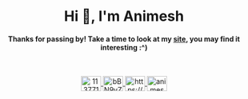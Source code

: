 <h1 align="center">Hi 👋, I'm Animesh</h1>

<h4 align="center">Thanks for passing by! Take a time to look at my <a href="https://animeshz.github.io/site">site</a>, you may find it interesting :^)</h3>

<br>
<p align="center">
<a href="https://stackoverflow.com/users/11377112" target="blank"><img align="center" src="https://cdn.jsdelivr.net/npm/simple-icons@3.0.1/icons/stackoverflow.svg" alt="11377112" height="30" width="40" />
<a href="https://discord.gg/bBN9vZgcCk" target="blank"><img align="center" src="https://cdn.jsdelivr.net/npm/simple-icons@3.0.1/icons/discord.svg" alt="bBN9vZgcCk" height="30" width="40" />
<a href="https://www.youtube.com/channel/UCMcmVCZ6pKgPRZLrdRvZnAQ" target="blank"><img align="center" src="https://cdn.jsdelivr.net/npm/simple-icons@3.0.1/icons/youtube.svg" alt="https://www.youtube.com/channel/UCMcmVCZ6pKgPRZLrdRvZnAQ" height="30" width="40" />
<a href="https://codeforces.com/profile/animeshz" target="blank"><img align="center" src="https://cdn.jsdelivr.net/npm/simple-icons@3.0.1/icons/codeforces.svg" alt="animeshz" height="30" width="40" />
</p>
